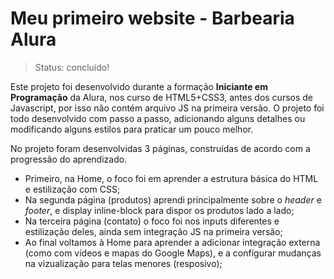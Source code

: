 # Meu primeiro website - Barbearia Alura

> Status: concluído!

Este projeto foi desenvolvido durante a formação **Iniciante em Programação** da Alura, nos curso de HTML5+CSS3, antes dos cursos de Javascript, por isso não contém arquivo JS na primeira versão.
O projeto foi todo desenvolvido com passo a passo, adicionando alguns detalhes ou modificando alguns estilos para praticar um pouco melhor.

No projeto foram desenvolvidas 3 páginas, construídas de acordo com a progressão do aprendizado.

* Primeiro, na Home, o foco foi em aprender a estrutura básica do HTML e estilização com CSS;
* Na segunda página (produtos) aprendi principalmente sobre o _header_ e _footer_, e display inline-block para dispor os produtos lado a lado;
* Na terceira página (contato) o foco foi nos inputs diferentes e estilização deles, ainda sem integração JS na primeira versão;
* Ao final voltamos à Home para aprender a adicionar integração externa (como com vídeos e mapas do Google Maps), e a configurar mudanças na vizualização para telas menores (resposivo);
